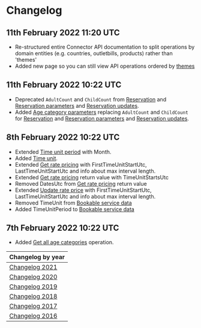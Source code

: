 # Changelog

## 11th February 2022 11:20 UTC

* Re-structured entire Connector API documentation to split operations by domain entities (e.g. countries, outletbills, products) rather than 'themes'
* Added new page so you can still view API operations ordered by [themes](../themes/README.md)

## 11th February 2022 10:22 UTC

* Deprecated `AdultCount` and `ChildCount` from [Reservation](operations/reservations.md#reservation) and [Reservation parameters](operations/reservations.md#reservation-parameters) and [Reservation updates](operations/reservations.md#reservation-updates).
* Added [Age category parameters](operations/reservations.md#age-category-parameters) replacing `AdultCount` and `ChildCount` for [Reservation](operations/reservations.md#reservation) and [Reservation parameters](operations/reservations.md#reservation-parameters) and [Reservation updates](operations/reservations.md#reservation-updates). 

## 8th February 2022 10:22 UTC

* Extended [Time unit period](operations/services.md#time-unit-period) with Month.
* Added [Time unit](operations/services.md#time-unit).
* Extended [Get rate pricing](operations/services.md#get-rate-pricing) with FirstTimeUnitStartUtc, LastTimeUnitStartUtc and info about max interval length.
* Extended [Get rate pricing](operations/services.md#get-rate-pricing) return value with TimeUnitStartsUtc
* Removed DatesUtc from [Get rate pricing](operations/services.md#get-rate-pricing) return value
* Extended [Update rate price](operations/services.md#update-rate-price) with FirstTimeUnitStartUtc, LastTimeUnitStartUtc and info about max interval length.
* Removed TimeUnit from [Bookable service data](operations/services.md#bookable-service-data)
* Added TimeUnitPeriod to [Bookable service data](operations/services.md#bookable-service-data)

## 7th February 2022 10:22 UTC

* Added [Get all age categories](operations/services.md#get-all-age-categories) operation.

| Changelog by year |
| :-- |
| [Changelog 2021](changelog2021.md) |
| [Changelog 2020](changelog2020.md) |
| [Changelog 2019](changelog2019.md) |
| [Changelog 2018](changelog2018.md) |
| [Changelog 2017](changelog2017.md) |
| [Changelog 2016](changelog2016.md) |
